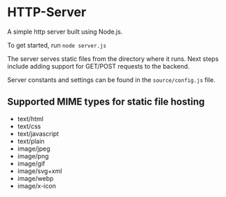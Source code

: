 # HTTP-Server
A simple http server built using Node.js.

To get started, run <code>node server.js</code>

The server serves static files from the directory where it runs. Next steps include adding support for GET/POST requests to the backend.

Server constants and settings can be found in the `source/config.js` file.

Supported MIME types for static file hosting
-----------
* text/html
* text/css
* text/javascript
* text/plain
* image/jpeg
* image/png
* image/gif
* image/svg+xml
* image/webp
* image/x-icon
